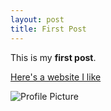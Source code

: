 ```yaml
---
layout: post
title: First Post
---
```


This is my **first post**.

[Here's a website I like](http://www.com)

![Profile Picture](https://sevaccount.github.io/sevaccount.io/images/Profile.png)
